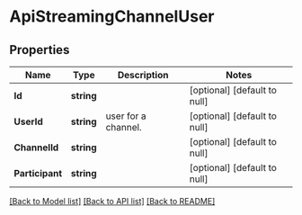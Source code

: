 # ApiStreamingChannelUser

## Properties
Name | Type | Description | Notes
------------ | ------------- | ------------- | -------------
**Id** | **string** |  | [optional] [default to null]
**UserId** | **string** | user for a channel. | [optional] [default to null]
**ChannelId** | **string** |  | [optional] [default to null]
**Participant** | **string** |  | [optional] [default to null]

[[Back to Model list]](../README.md#documentation-for-models) [[Back to API list]](../README.md#documentation-for-api-endpoints) [[Back to README]](../README.md)



